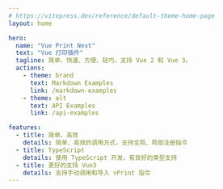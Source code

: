 ```yaml
---
# https://vitepress.dev/reference/default-theme-home-page
layout: home

hero:
  name: "Vue Print Next"
  text: "Vue 打印插件"
  tagline: 简单、快速、方便、轻巧，支持 Vue 2 和 Vue 3。
  actions:
    - theme: brand
      text: Markdown Examples
      link: /markdown-examples
    - theme: alt
      text: API Examples
      link: /api-examples

features:
  - title: 简单、高效
    details: 简单、高效的调用方式，支持全局、局部注册指令
  - title: TypeScript
    details: 使用 TypeScript 开发，有良好的类型支持
  - title: 更好的支持 Vue3
    details: 支持手动调用和导入 vPrint 指令
---
```



